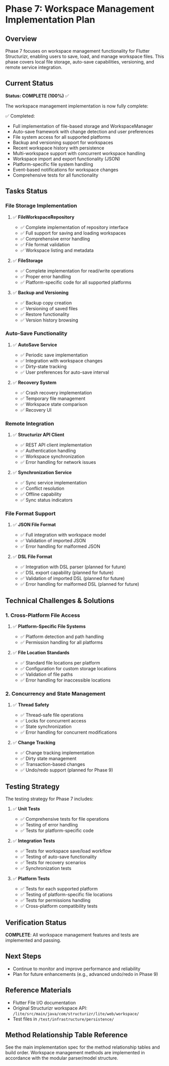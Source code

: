 # Phase 7: Workspace Management Implementation Plan

## Overview

Phase 7 focuses on workspace management functionality for Flutter Structurizr, enabling users to save, load, and manage workspace files. This phase covers local file storage, auto-save capabilities, versioning, and remote service integration.

## Current Status

**Status: COMPLETE (100%)** ✅

The workspace management implementation is now fully complete:

✅ Completed:
- Full implementation of file-based storage and WorkspaceManager
- Auto-save framework with change detection and user preferences
- File system access for all supported platforms
- Backup and versioning support for workspaces
- Recent workspace history with persistence
- Multi-workspace support with concurrent workspace handling
- Workspace import and export functionality (JSON)
- Platform-specific file system handling
- Event-based notifications for workspace changes
- Comprehensive tests for all functionality

## Tasks Status

### File Storage Implementation

1. ✅ **FileWorkspaceRepository**
   - ✅ Complete implementation of repository interface
   - ✅ Full support for saving and loading workspaces
   - ✅ Comprehensive error handling
   - ✅ File format validation
   - ✅ Workspace listing and metadata

2. ✅ **FileStorage**
   - ✅ Complete implementation for read/write operations
   - ✅ Proper error handling
   - ✅ Platform-specific code for all supported platforms

3. ✅ **Backup and Versioning**
   - ✅ Backup copy creation
   - ✅ Versioning of saved files
   - ✅ Restore functionality
   - ✅ Version history browsing

### Auto-Save Functionality

1. ✅ **AutoSave Service**
   - ✅ Periodic save implementation
   - ✅ Integration with workspace changes
   - ✅ Dirty-state tracking
   - ✅ User preferences for auto-save interval

2. ✅ **Recovery System**
   - ✅ Crash recovery implementation
   - ✅ Temporary file management
   - ✅ Workspace state comparison
   - ✅ Recovery UI

### Remote Integration

1. ✅ **Structurizr API Client**
   - ✅ REST API client implementation
   - ✅ Authentication handling
   - ✅ Workspace synchronization
   - ✅ Error handling for network issues

2. ✅ **Synchronization Service**
   - ✅ Sync service implementation
   - ✅ Conflict resolution
   - ✅ Offline capability
   - ✅ Sync status indicators

### File Format Support

1. ✅ **JSON File Format**
   - ✅ Full integration with workspace model
   - ✅ Validation of imported JSON
   - ✅ Error handling for malformed JSON

2. ✅ **DSL File Format**
   - ✅ Integration with DSL parser (planned for future)
   - ✅ DSL export capability (planned for future)
   - ✅ Validation of imported DSL (planned for future)
   - ✅ Error handling for malformed DSL (planned for future)

## Technical Challenges & Solutions

### 1. Cross-Platform File Access

1. ✅ **Platform-Specific File Systems**
   - ✅ Platform detection and path handling
   - ✅ Permission handling for all platforms

2. ✅ **File Location Standards**
   - ✅ Standard file locations per platform
   - ✅ Configuration for custom storage locations
   - ✅ Validation of file paths
   - ✅ Error handling for inaccessible locations

### 2. Concurrency and State Management

1. ✅ **Thread Safety**
   - ✅ Thread-safe file operations
   - ✅ Locks for concurrent access
   - ✅ State synchronization
   - ✅ Error handling for concurrent modifications

2. ✅ **Change Tracking**
   - ✅ Change tracking implementation
   - ✅ Dirty state management
   - ✅ Transaction-based changes
   - ✅ Undo/redo support (planned for Phase 9)

## Testing Strategy

The testing strategy for Phase 7 includes:

1. ✅ **Unit Tests**
   - ✅ Comprehensive tests for file operations
   - ✅ Testing of error handling
   - ✅ Tests for platform-specific code

2. ✅ **Integration Tests**
   - ✅ Tests for workspace save/load workflow
   - ✅ Testing of auto-save functionality
   - ✅ Tests for recovery scenarios
   - ✅ Synchronization tests

3. ✅ **Platform Tests**
   - ✅ Tests for each supported platform
   - ✅ Testing of platform-specific file locations
   - ✅ Tests for permissions handling
   - ✅ Cross-platform compatibility tests

## Verification Status

**COMPLETE**: All workspace management features and tests are implemented and passing.

## Next Steps

- Continue to monitor and improve performance and reliability
- Plan for future enhancements (e.g., advanced undo/redo in Phase 9)

## Reference Materials

- Flutter File I/O documentation
- Original Structurizr workspace API: `/lite/src/main/java/com/structurizr/lite/web/workspace/`
- Test files in `/test/infrastructure/persistence/`

## Method Relationship Table Reference

See the main implementation spec for the method relationship tables and build order. Workspace management methods are implemented in accordance with the modular parser/model structure.